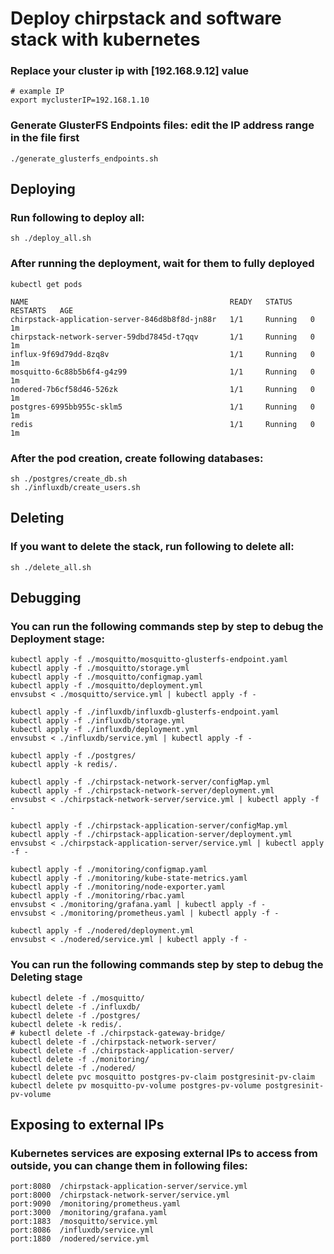 # Deploy chirpstack and software stack with kubernetes

### Replace your cluster ip with [192.168.9.12] value
```
# example IP
export myclusterIP=192.168.1.10
```

### Generate GlusterFS Endpoints files: edit the IP address range in the file first
```
./generate_glusterfs_endpoints.sh
```

## Deploying
### Run following to deploy all:
```
sh ./deploy_all.sh
```

### After running the deployment, wait for them to fully deployed
```
kubectl get pods
```

```
NAME                                             READY   STATUS    RESTARTS   AGE
chirpstack-application-server-846d8b8f8d-jn88r   1/1     Running   0          1m
chirpstack-network-server-59dbd7845d-t7qqv       1/1     Running   0          1m
influx-9f69d79dd-8zq8v                           1/1     Running   0          1m
mosquitto-6c88b5b6f4-g4z99                       1/1     Running   0          1m
nodered-7b6cf58d46-526zk                         1/1     Running   0          1m
postgres-6995bb955c-sklm5                        1/1     Running   0          1m
redis                                            1/1     Running   0          1m
```

### After the pod creation, create following databases:
```
sh ./postgres/create_db.sh
sh ./influxdb/create_users.sh
```

## Deleting
### If you want to delete the stack, run following to delete all:
```
sh ./delete_all.sh
```

## Debugging
### You can run the following commands step by step to debug the Deployment stage:
```
kubectl apply -f ./mosquitto/mosquitto-glusterfs-endpoint.yaml
kubectl apply -f ./mosquitto/storage.yml
kubectl apply -f ./mosquitto/configmap.yaml
kubectl apply -f ./mosquitto/deployment.yml
envsubst < ./mosquitto/service.yml | kubectl apply -f -

kubectl apply -f ./influxdb/influxdb-glusterfs-endpoint.yaml
kubectl apply -f ./influxdb/storage.yml
kubectl apply -f ./influxdb/deployment.yml
envsubst < ./influxdb/service.yml | kubectl apply -f -

kubectl apply -f ./postgres/
kubectl apply -k redis/.

kubectl apply -f ./chirpstack-network-server/configMap.yml
kubectl apply -f ./chirpstack-network-server/deployment.yml
envsubst < ./chirpstack-network-server/service.yml | kubectl apply -f -

kubectl apply -f ./chirpstack-application-server/configMap.yml
kubectl apply -f ./chirpstack-application-server/deployment.yml
envsubst < ./chirpstack-application-server/service.yml | kubectl apply -f -

kubectl apply -f ./monitoring/configmap.yaml
kubectl apply -f ./monitoring/kube-state-metrics.yaml
kubectl apply -f ./monitoring/node-exporter.yaml
kubectl apply -f ./monitoring/rbac.yaml
envsubst < ./monitoring/grafana.yaml | kubectl apply -f -
envsubst < ./monitoring/prometheus.yaml | kubectl apply -f -

kubectl apply -f ./nodered/deployment.yml
envsubst < ./nodered/service.yml | kubectl apply -f -
```

### You can run the following commands step by step to debug the Deleting stage
```
kubectl delete -f ./mosquitto/
kubectl delete -f ./influxdb/
kubectl delete -f ./postgres/
kubectl delete -k redis/.
# kubectl delete -f ./chirpstack-gateway-bridge/
kubectl delete -f ./chirpstack-network-server/
kubectl delete -f ./chirpstack-application-server/
kubectl delete -f ./monitoring/
kubectl delete -f ./nodered/
kubectl delete pvc mosquitto postgres-pv-claim postgresinit-pv-claim
kubectl delete pv mosquitto-pv-volume postgres-pv-volume postgresinit-pv-volume
```

## Exposing to external IPs
### Kubernetes services are exposing external IPs to access from outside, you can change them in following files:
```
port:8080  /chirpstack-application-server/service.yml
port:8000  /chirpstack-network-server/service.yml
port:9090  /monitoring/prometheus.yaml
port:3000  /monitoring/grafana.yaml
port:1883  /mosquitto/service.yml
port:8086  /influxdb/service.yml
port:1880  /nodered/service.yml
```
